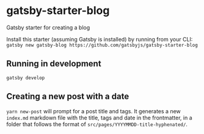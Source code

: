 # gatsby-starter-blog
Gatsby starter for creating a blog

Install this starter (assuming Gatsby is installed) by running from your CLI:
`gatsby new gatsby-blog https://github.com/gatsbyjs/gatsby-starter-blog`

## Running in development
`gatsby develop`

## Creating a new post with a date
`yarn new-post` will prompt for a post title and tags. It generates a new
`index.md` markdown file with the title, tags and date in the frontmatter, in a
folder that follows the format of `src/pages/YYYYMMDD-title-hyphenated/`.
